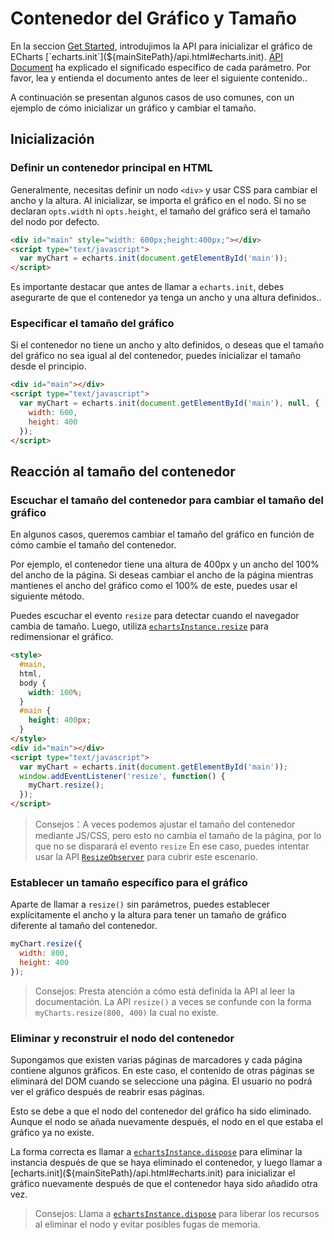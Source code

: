 # Contenedor del Gráfico y Tamaño

En la seccion [Get Started](${lang}/get-started),  introdujimos la API para inicializar el gráfico de ECharts  [`echarts.init`](${mainSitePath}/api.html#echarts.init). [API Document](${mainSitePath}/api.html#echarts.init)  ha explicado el significado específico de cada parámetro. Por favor, lea y entienda el documento antes de leer el siguiente contenido..

A continuación se presentan algunos casos de uso comunes, con un ejemplo de cómo inicializar un gráfico y cambiar el tamaño.

## Inicialización

### Definir un contenedor principal en HTML


Generalmente, necesitas definir un nodo `<div>` y usar CSS para cambiar el ancho y la altura. Al inicializar, se importa el gráfico en el nodo. Si no se declaran `opts.width` ni `opts.height`, el tamaño del gráfico será el tamaño del nodo por defecto.

```html
<div id="main" style="width: 600px;height:400px;"></div>
<script type="text/javascript">
  var myChart = echarts.init(document.getElementById('main'));
</script>
```

Es importante destacar que antes de llamar a `echarts.init`, debes asegurarte de que el contenedor ya tenga un ancho y una altura definidos..

### Especificar el tamaño del gráfico

Si el contenedor no tiene un ancho y alto definidos, o deseas que el tamaño del gráfico no sea igual al del contenedor, puedes inicializar el tamaño desde el principio.

```html
<div id="main"></div>
<script type="text/javascript">
  var myChart = echarts.init(document.getElementById('main'), null, {
    width: 600,
    height: 400
  });
</script>
```

## Reacción al tamaño del contenedor

### Escuchar el tamaño del contenedor para cambiar el tamaño del gráfico

En algunos casos, queremos cambiar el tamaño del gráfico en función de cómo cambie el tamaño del contenedor.

Por ejemplo, el contenedor tiene una altura de 400px y un ancho del 100% del ancho de la página. Si deseas cambiar el ancho de la página mientras mantienes el ancho del gráfico como el 100% de este, puedes usar el siguiente método.

Puedes escuchar el evento `resize` para detectar cuando el navegador cambia de tamaño. Luego, utiliza [`echartsInstance.resize`](${mainSitePath}api.html#echartsInstance.resize) para redimensionar el gráfico.

```html
<style>
  #main,
  html,
  body {
    width: 100%;
  }
  #main {
    height: 400px;
  }
</style>
<div id="main"></div>
<script type="text/javascript">
  var myChart = echarts.init(document.getElementById('main'));
  window.addEventListener('resize', function() {
    myChart.resize();
  });
</script>
```

> Consejos：A veces podemos ajustar el tamaño del contenedor mediante JS/CSS, pero esto no cambia el tamaño de la página, por lo que no se disparará el evento `resize`  En ese caso, puedes intentar usar la API  [`ResizeObserver`](https://developer.mozilla.org/en-US/docs/Web/API/ResizeObserver) para cubrir este escenario.

### Establecer un tamaño específico para el gráfico

Aparte de llamar a `resize()` sin parámetros, puedes establecer explícitamente el ancho y la altura para tener un tamaño de gráfico diferente al tamaño del contenedor.

```js
myChart.resize({
  width: 800,
  height: 400
});
```

> Consejos: Presta atención a cómo está definida la API al leer la documentación. La API `resize()` a veces se confunde con la forma `myCharts.resize(800, 400)` la cual no existe.

### Eliminar y reconstruir el nodo del contenedor

Supongamos que existen varias páginas de marcadores y cada página contiene algunos gráficos. En este caso, el contenido de otras páginas se eliminará del DOM cuando se seleccione una página. El usuario no podrá ver el gráfico después de reabrir esas páginas.

Esto se debe a que el nodo del contenedor del gráfico ha sido eliminado. Aunque el nodo se añada nuevamente después, el nodo en el que estaba el gráfico ya no existe.

La forma correcta es llamar a [`echartsInstance.dispose`](${mainSitePath}api.html#echartsInstance.dispose) para eliminar la instancia después de que se haya eliminado el contenedor, y luego llamar a [echarts.init](${mainSitePath}/api.html#echarts.init) para inicializar el gráfico nuevamente después de que el contenedor haya sido añadido otra vez.

> Consejos: Llama a [`echartsInstance.dispose`](${mainSitePath}api.html#echartsInstance.dispose) para liberar los recursos al eliminar el nodo y evitar posibles fugas de memoria.
